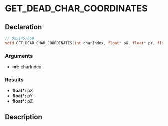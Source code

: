 # GET_DEAD_CHAR_COORDINATES

## Declaration
```cpp
// 0x51457269
void GET_DEAD_CHAR_COORDINATES(int charIndex, float* pX, float* pY, float* pZ);
```

### Arguments
- **int:** charIndex

### Results
- **float\*:** pX
- **float\*:** pY
- **float\*:** pZ

## Description
